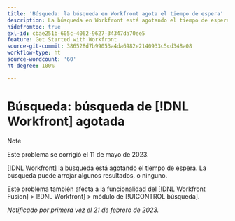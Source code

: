 ```yaml
---
title: 'Búsqueda: la búsqueda en Workfront agota el tiempo de espera'
description: La búsqueda en Workfront está agotando el tiempo de espera. La búsqueda puede arrojar algunos resultados, o ninguno.
hidefromtoc: true
exl-id: cbae251b-605c-4062-9627-34347da70ee5
feature: Get Started with Workfront
source-git-commit: 386528d7b99053a4da6982e2140933c5cd348a08
workflow-type: ht
source-wordcount: '60'
ht-degree: 100%

---
```


# Búsqueda: búsqueda de [!DNL Workfront] agotada

<!--this issue is on WF and WFF TOCs. Valid issue, won't fix-->

>[!NOTE]
>
>Este problema se corrigió el 11 de mayo de 2023.

[!DNL Workfront] la búsqueda está agotando el tiempo de espera. La búsqueda puede arrojar algunos resultados, o ninguno.

Este problema también afecta a la funcionalidad del [!DNL Workfront Fusion] > [!DNL Workfront] > módulo de [!UICONTROL búsqueda].

_Notificado por primera vez el 21 de febrero de 2023._
